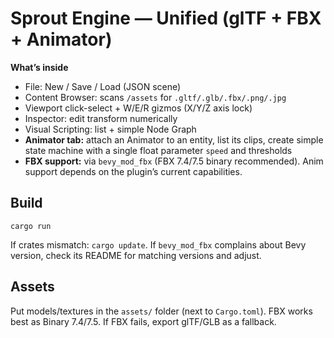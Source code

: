 # Sprout Engine — Unified (glTF + FBX + Animator)

**What’s inside**
- File: New / Save / Load (JSON scene)
- Content Browser: scans `/assets` for `.gltf/.glb/.fbx/.png/.jpg`
- Viewport click-select + W/E/R gizmos (X/Y/Z axis lock)
- Inspector: edit transform numerically
- Visual Scripting: list + simple Node Graph
- **Animator tab:** attach an Animator to an entity, list its clips, create simple state machine with a single float parameter `speed` and thresholds
- **FBX support:** via `bevy_mod_fbx` (FBX 7.4/7.5 binary recommended). Anim support depends on the plugin’s current capabilities.

## Build
```
cargo run
```
If crates mismatch: `cargo update`. If `bevy_mod_fbx` complains about Bevy version, check its README for matching versions and adjust.

## Assets
Put models/textures in the `assets/` folder (next to `Cargo.toml`). FBX works best as Binary 7.4/7.5. If FBX fails, export glTF/GLB as a fallback.
